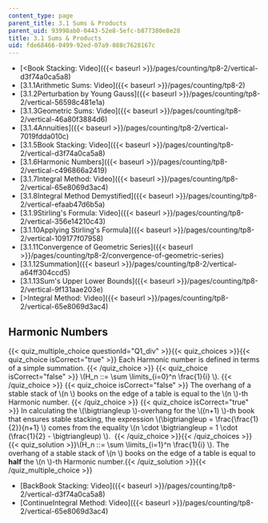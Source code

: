 ```yaml
---
content_type: page
parent_title: 3.1 Sums & Products
parent_uid: 93998ab0-0443-52e8-5efc-b877380e8e28
title: 3.1 Sums & Products
uid: fde68466-0499-92ed-07a9-088c7628167c
---
```


*   [<Book Stacking: Video]({{< baseurl >}}/pages/counting/tp8-2/vertical-d3f74a0ca5a8)
*   [3.1.1Arithmetic Sums: Video]({{< baseurl >}}/pages/counting/tp8-2)
*   [3.1.2Perturbation by Young Gauss]({{< baseurl >}}/pages/counting/tp8-2/vertical-56598c481e1a)
*   [3.1.3Geometric Sums: Video]({{< baseurl >}}/pages/counting/tp8-2/vertical-46a80f3884d6)
*   [3.1.4Annuities]({{< baseurl >}}/pages/counting/tp8-2/vertical-7019fdda010c)
*   [3.1.5Book Stacking: Video]({{< baseurl >}}/pages/counting/tp8-2/vertical-d3f74a0ca5a8)
*   [3.1.6Harmonic Numbers]({{< baseurl >}}/pages/counting/tp8-2/vertical-c496866a2419)
*   [3.1.7Integral Method: Video]({{< baseurl >}}/pages/counting/tp8-2/vertical-65e8069d3ac4)
*   [3.1.8Integral Method Demystified]({{< baseurl >}}/pages/counting/tp8-2/vertical-efaab47d6b5a)
*   [3.1.9Stirling's Formula: Video]({{< baseurl >}}/pages/counting/tp8-2/vertical-356e14210c43)
*   [3.1.10Applying Stirling's Formula]({{< baseurl >}}/pages/counting/tp8-2/vertical-109177f07958)
*   [3.1.11Convergence of Geometric Series]({{< baseurl >}}/pages/counting/tp8-2/convergence-of-geometric-series)
*   [3.1.12Summation]({{< baseurl >}}/pages/counting/tp8-2/vertical-a64ff304ccd5)
*   [3.1.13Sum's Upper Lower Bounds]({{< baseurl >}}/pages/counting/tp8-2/vertical-9f131aae203e)
*   [\>Integral Method: Video]({{< baseurl >}}/pages/counting/tp8-2/vertical-65e8069d3ac4)

Harmonic Numbers
----------------

  
{{< quiz_multiple_choice questionId="Q1_div" >}}{{< quiz_choices >}}{{< quiz_choice isCorrect="true" >}}&nbsp;Each Harmonic number is defined in terms of a simple summation.&nbsp;{{< /quiz_choice >}}
{{< quiz_choice isCorrect="false" >}}&nbsp;\\(H\_n ::= \\sum \\limits\_{i=0}^n \\frac{1}{i} \\).&nbsp;{{< /quiz_choice >}}
{{< quiz_choice isCorrect="false" >}}&nbsp;The overhang of a stable stack of \\(n \\) books on the edge of a table is equal to the \\(n \\)-th Harmonic number.&nbsp;{{< /quiz_choice >}}
{{< quiz_choice isCorrect="true" >}}&nbsp;In calculating the \\(\\bigtriangleup \\)-overhang for the \\((n+1) \\)-th book that ensures stable stacking, the expression \\(\\bigtriangleup = \\frac{\\frac{1}{2}}{n+1} \\) comes from the equality \\(n \\cdot \\bigtriangleup = 1 \\cdot (\\frac{1}{2} - \\bigtriangleup) \\). &nbsp;{{< /quiz_choice >}}{{< /quiz_choices >}}
{{< quiz_solution >}}\\(H\_n ::= \\sum \\limits\_{i=1}^n \\frac{1}{i} \\). The overhang of a stable stack of \\(n \\) books on the edge of a table is equal to **half** the \\(n \\)-th Harmonic number.{{< /quiz_solution >}}{{< /quiz_multiple_choice >}}

*   [BackBook Stacking: Video]({{< baseurl >}}/pages/counting/tp8-2/vertical-d3f74a0ca5a8)
*   [ContinueIntegral Method: Video]({{< baseurl >}}/pages/counting/tp8-2/vertical-65e8069d3ac4)